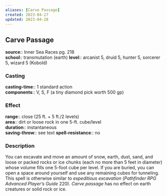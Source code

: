 ```yaml
---
aliases: [Carve Passage]
created: 2023-04-27
updated: 2023-04-28
---
```


## Carve Passage

**source**:: Inner Sea Races pg. 218  
**school**:: transmutation (earth)
**level**:: arcanist 5, druid 5, hunter 5, sorcerer 5, wizard 5 (Kobold)

### Casting

**casting-time**:: 1 standard action  
**components**:: V, S, F (a tiny diamond pick worth 500 gp)

### Effect

**range**:: close (25 ft. + 5 ft./2 levels)  
**area**:: dirt or loose rock in one 5-ft. cube/level  
**duration**:: instantaneous  
**saving-throw**:: see text
**spell-resistance**:: no

### Description

You can excavate and move an amount of snow, earth, dust, sand, and loose or packed rocks or ice chunks (each no more than 5 feet in diameter) whose volume fills one 5-foot cube per level. If you are buried, you can open a space around yourself and use any remaining cubes for tunneling. This spell is otherwise similar to *expeditious excavation* (*Pathfinder RPG Advanced Player’s Guide* 220). *Carve passage* has no effect on earth creatures or solid rock or ice.
